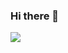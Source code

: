### Hi there 👋

![](https://ssr-contributions-svg.vercel.app/_/tobeBetterV?chart=3dbar&gap=0.6&scale=2&gradient=true&animation=mess&animation_duration=3&animation_loop=true&format=svg&weeks=40)

<!--
**TobeBetterV/TobeBetterV** is a ✨ _special_ ✨ repository because its `README.md` (this file) appears on your GitHub profile.

Here are some ideas to get you started:

- 🔭 I’m currently working on ...
- 🌱 I’m currently learning ...
- 👯 I’m looking to collaborate on ...
- 🤔 I’m looking for help with ...
- 💬 Ask me about ...
- 📫 How to reach me: ...
- 😄 Pronouns: ...
- ⚡ Fun fact: ...
-->
